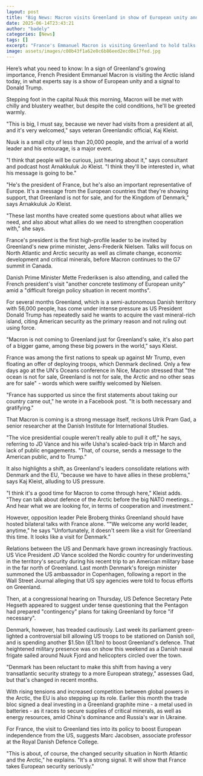 ```yaml
---
layout: post
title: "Big News: Macron visits Greenland in show of European unity and signal to Trump"
date: 2025-06-14T23:43:21
author: "badely"
categories: [News]
tags: []
excerpt: "France's Emmanuel Macron is visiting Greenland to hold talks on North Atlantic and Arctic security, climate change and critical minerals."
image: assets/images/c00b43f1a62e0c6b86eed2ecd0e17fed.jpg
---
```


Here’s what you need to know: In a sign of Greenland's growing importance, French President Emmanuel Macron is visiting the Arctic island today, in what experts say is a show of European unity and a signal to Donald Trump.

Stepping foot in the capital Nuuk this morning, Macron will be met with chilly and blustery weather, but despite the cold conditions, he'll be greeted warmly.

"This is big, I must say, because we never had visits from a president at all, and it's very welcomed," says veteran Greenlandic official, Kaj Kleist.

Nuuk is a small city of less than 20,000 people, and the arrival of a world leader and his entourage, is a major event.  

"I think that people will be curious, just hearing about it," says consultant and podcast host Arnakkuluk Jo Kleist. "I think they'll be interested in, what his message is going to be."

"He's the president of France, but he's also an important representative of Europe. It's a message from the European countries that they're showing support, that Greenland is not for sale, and for the Kingdom of Denmark," says Arnakkuluk Jo Kleist.

"These last months have created some questions about what allies we need, and also about what allies do we need to strengthen cooperation with," she says.

France's president is the first high-profile leader to be invited by Greenland's new prime minister, Jens-Frederik Nielsen. Talks will focus on North Atlantic and Arctic security as well as climate change, economic development and critical minerals, before Macron continues to the G7 summit in Canada. 

Danish Prime Minister Mette Frederiksen is also attending, and called the French president's visit "another concrete testimony of European unity" amid a "difficult foreign policy situation in recent months".

For several months Greenland, which is a semi-autonomous Danish territory with 56,000 people, has come under intense pressure as US President Donald Trump has repeatedly said he wants to acquire the vast mineral-rich island, citing American security as the primary reason and not ruling out using force.

"Macron is not coming to Greenland just for Greenland's sake, it's also part of  a bigger game, among these big powers in the world," says Kleist.

France was among the first nations to speak up against Mr Trump, even floating an offer of deploying troops, which Denmark declined. Only a few days ago at the UN's Oceans conference in Nice, Macron stressed that "the ocean is not for sale, Greenland is not for sale, the Arctic and no other seas are for sale" - words which were swiftly welcomed by Nielsen. 

"France has supported us since the first statements about taking our country came out," he wrote in a Facebook post. "It is both necessary and gratifying."

That Macron is coming is a strong message itself, reckons Ulrik Pram Gad, a senior researcher at the Danish Institute for International Studies. 

"The vice presidential couple weren't really able to pull it off," he says, referring to JD Vance and his wife Usha's scaled-back trip in March and lack of public engagements. "That, of course, sends a message to the American public, and to Trump."

It also highlights a shift, as Greenland's leaders consolidate relations with Denmark and the EU, "because we have to have allies in these problems," says Kaj Kleist, alluding to US pressure.

"I think it's a good time for Macron to come through here," Kleist adds. "They can talk about defence of the Arctic before the big NATO meetings… And hear what we are looking for, in terms of cooperation and investment."

However, opposition leader Pele Broberg thinks Greenland should have hosted bilateral talks with France alone. ""We welcome any world leader, anytime," he says "Unfortunately, it doesn't seem like a visit for Greenland this time. It looks like a visit for Denmark."

Relations between the US and Denmark have grown increasingly fractious. US Vice President JD Vance scolded the Nordic country for underinvesting in the territory's security during his recent trip to an American military base in the far north of Greenland. Last month Denmark's foreign minister summoned the US ambassador in Copenhagen, following a report in the Wall Street Journal alleging that US spy agencies were told to focus efforts on Greenland.

Then, at a congressional hearing on Thursday, US Defence Secretary Pete Hegseth appeared to suggest under tense questioning that the Pentagon had prepared "contingency" plans for taking Greenland by force "if necessary". 

Denmark, however, has treaded cautiously. Last week its parliament green-lighted a controversial bill allowing US troops to be stationed on Danish soil, and is spending another $1.5bn (£1.1bn) to boost Greenland's defence. That heightened military presence was on show this weekend as a Danish naval frigate sailed around Nuuk Fjord and helicopters circled over the town.

"Denmark has been reluctant to make this shift from having a very transatlantic security strategy to a more European strategy," assesses Gad, but that's changed in recent months.

With rising tensions and increased competition between global powers in the Arctic, the EU is also stepping up its role. Earlier this month the trade bloc signed a deal investing in a Greenland graphite mine - a metal used in batteries - as it races to secure supplies of critical minerals, as well as energy resources, amid China's dominance and Russia's war in Ukraine.

For France, the visit to Greenland ties into its policy to boost European independence from the US, suggests Marc Jacobsen, associate professor at the Royal Danish Defence College. 

"This is about, of course, the changed security situation in North Atlantic and the Arctic," he explains.  "It's a strong signal. It will show that France takes European security seriously."

